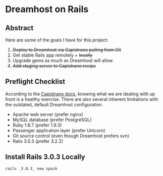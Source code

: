 # Dreamhost on Rails

## Abstract

Here are some of the goals I have for this project:

1. <del>Deploy to Dreamhost via Capistrano pulling from Git</del>
2. Get stable Rails app remotely + <del>locally</del>
3. Upgrade gems as much as Dreamhost will allow
4. <del>Add staging server to Capistrano recipe</del>

## Preflight Checklist

According to the [Capistrano docs](https://github.com/capistrano/capistrano/wiki/2.x-From-The-Beginning), knowing what we are dealing with up front is a healthy exercise. There are also several inherent limitations with the outdated, default Dreamhost configuration.

- Apache web server (prefer nginx)
- MySQL database (prefer PostgreSQL)
- Ruby 1.8.7 (prefer 1.9.3)
- Passenger application layer (prefer Unicorn)
- Git source control (even though Dreamhost prefers svn)
- Rails 3.0.3 (prefer 3.2.2)

## Install Rails 3.0.3 Locally

~~~
rails _3.0.3_ new spock 
~~~